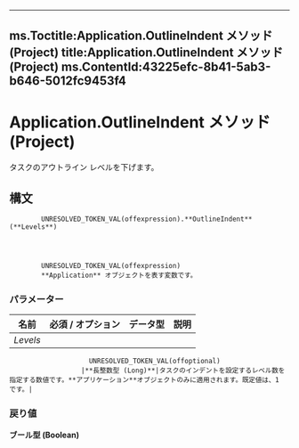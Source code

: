 

---
ms.Toctitle:Application.OutlineIndent メソッド (Project)
title:Application.OutlineIndent メソッド (Project)
ms.ContentId:43225efc-8b41-5ab3-b646-5012fc9453f4
---
# Application.OutlineIndent メソッド (Project)




タスクのアウトライン レベルを下げます。

## 構文

            UNRESOLVED_TOKEN_VAL(offexpression).**OutlineIndent**(**Levels**)




            UNRESOLVED_TOKEN_VAL(offexpression)
            **Application** オブジェクトを表す変数です。

### パラメーター

|**名前**|**必須 / オプション**|**データ型**|**説明**|
|---|---|---|---|
|*Levels*|
                        UNRESOLVED_TOKEN_VAL(offoptional)
                      |**長整数型 (Long)**|タスクのインデントを設定するレベル数を指定する数値です。**アプリケーション**オブジェクトのみに適用されます。既定値は、1 です。|



### 戻り値
**ブール型 (Boolean)**






